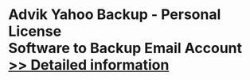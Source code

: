 # Advik Yahoo Backup - Personal License<br />Software to Backup Email Account<br />[>> Detailed information](https://secure.shareit.com/shareit/product.html?productid=300800797&affiliateid=200057808)